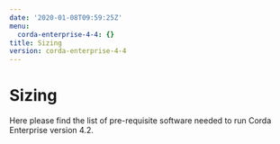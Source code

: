 ```yaml
---
date: '2020-01-08T09:59:25Z'
menu:
  corda-enterprise-4-4: {}
title: Sizing
version: corda-enterprise-4-4
---
```



# Sizing

Here please find the list of pre-requisite software needed to run Corda Enterprise version 4.2.


